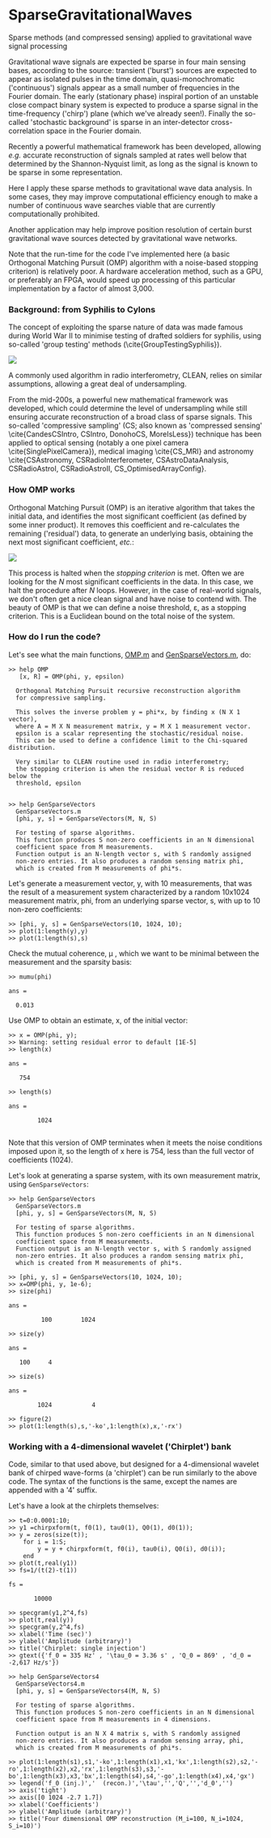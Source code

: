# SparseGravitationalWaves
Sparse methods (and compressed sensing) applied to gravitational wave signal processing 

Gravitational wave signals are expected be sparse in four main
sensing bases, according to the source: transient ('burst')
sources are expected to appear as isolated pulses in the time
domain, quasi-monochromatic ('continuous') signals appear as a
small number of frequencies in the Fourier domain. The early
(stationary phase) inspiral portion of an unstable close compact
binary system is expected to produce a sparse signal in the
time-frequency ('chirp') plane (which we've already seen!). Finally the so-called 'stochastic
background' is sparse in an inter-detector cross-correlation space in the Fourier domain.

Recently a powerful mathematical framework has been developed, allowing _e.g._ accurate
reconstruction of signals sampled at rates well below that determined by the
Shannon-Nyquist limit, as long as the signal is known to be sparse in some representation.

Here I apply these sparse methods to gravitational wave data analysis. In some cases, they may
improve computational efficiency enough to make a number of continuous wave searches viable that are currently computationally prohibited. 

Another application may help improve position resolution of certain burst gravitational wave sources detected by gravitational wave networks.

Note that the run-time for the code I've implemented here (a basic Orthogonal Matching Pursuit (OMP) algorithm with a noise-based stopping criterion) 
is relatively poor. A hardware acceleration method,
such as a GPU, or preferably an FPGA, would speed up processing of this particular implementation by a factor of almost 3,000.

### Background: from Syphilis to Cylons

The concept of exploiting the sparse nature of data was made famous during World War II to minimise testing of drafted soldiers for 
syphilis, using so-called 'group testing' methods (\cite{GroupTestingSyphilis}).

<img src="./Figures/SyphilisDanceHall.png">

A commonly used algorithm in radio interferometry, CLEAN, relies on similar assumptions, allowing a great deal of undersampling.

From the mid-200s, a powerful new mathematical framework was developed, which could determine the level of undersampling while still ensuring accurate reconstruction of a broad class of sparse signals.
This so-called 'compressive sampling' (CS; also known as 'compressed sensing'
\cite{CandesCSIntro, CSIntro, DonohoCS, MoreIsLess})
technique has been applied to optical sensing (notably a one pixel
camera \cite{SinglePixelCamera}), medical imaging \cite{CS_MRI} and
astronomy \cite{CSAstronomy, CSRadioInterferometer,
CSAstroDataAnalysis, CSRadioAstroI, CSRadioAstroII, CS_OptimisedArrayConfig}.

### How OMP works

Orthogonal Matching Pursuit (OMP) is an iterative algorithm that takes the initial data, and identifies the most significant coefficient (as defined by some inner product).
It removes this coefficient and re-calculates the remaining ('residual') data, to generate an underlying basis, obtaining the next most significant coefficient, _etc._:

<img src="./Figures/HowOMPWorks.jpg">

This process is halted when the _stopping criterion_ is met. Often we are looking for the _N_ most significant coefficients in the data. In this case, we halt the procedure after _N_
loops. However, in the case of real-world signals, we don't often get a nice clean signal and have noise to contend with. The beauty of OMP is that we can define a noise threshold, &epsilon;, as a stopping criterion.
This is a Euclidean bound on the total noise of the system.


### How do I run the code?

Let's see what the main functions, [OMP.m](OMP.m) and [GenSparseVectors.m](GenSparseVectors.m), do:

```
>> help OMP
   [x, R] = OMP(phi, y, epsilon)
 
  Orthogonal Matching Pursuit recursive reconstruction algorithm
  for compressive sampling.
 
  This solves the inverse problem y = phi*x, by finding x (N X 1 vector),
  where A = M X N measurement matrix, y = M X 1 measurement vector.
  epsilon is a scalar representing the stochastic/residual noise.
  This can be used to define a confidence limit to the Chi-squared distribution.
 
  Very similar to CLEAN routine used in radio interferometry; 
  the stopping criterion is when the residual vector R is reduced below the 
  threshold, epsilon
 

>> help GenSparseVectors
  GenSparseVectors.m
  [phi, y, s] = GenSparseVectors(M, N, S)
 
  For testing of sparse algorithms.
  This function produces S non-zero coefficients in an N dimensional
  coefficient space from M measurements. 
  Function output is an N-length vector s, with S randomly assigned
  non-zero entries. It also produces a random sensing matrix phi,
  which is created from M measurements of phi*s.
```

Let's generate a measurement vector, y, with 10 measurements, that was the result of a measurement system characterized by a random 10x1024 measurement matrix, phi, from an underlying sparse vector, s, with up to 10 non-zero coefficients:

```
>> [phi, y, s] = GenSparseVectors(10, 1024, 10);
>> plot(1:length(y),y)
>> plot(1:length(s),s)
```

Check the mutual coherence, &mu; , which we want to be minimal between the measurement and the sparsity basis:

```
>> mumu(phi)

ans =

  0.013
```



Use OMP to obtain an estimate, x, of the initial vector:

```
>> x = OMP(phi, y);
>> Warning: setting residual error to default [1E-5]
>> length(x)

ans =

   754

>> length(s)

ans =

        1024


```

Note that this version of OMP terminates when it meets the noise conditions imposed upon it, so the length of x here is 754, less than the full vector of coefficients (1024).

Let's look at generating a sparse system, with its own measurement matrix, using `GenSparseVectors`:

```
>> help GenSparseVectors
  GenSparseVectors.m
  [phi, y, s] = GenSparseVectors(M, N, S)
 
  For testing of sparse algorithms.
  This function produces S non-zero coefficients in an N dimensional
  coefficient space from M measurements. 
  Function output is an N-length vector s, with S randomly assigned
  non-zero entries. It also produces a random sensing matrix phi,
  which is created from M measurements of phi*s.

>> [phi, y, s] = GenSparseVectors(10, 1024, 10);
>> x=OMP(phi, y, 1e-6);
>> size(phi)

ans =

         100        1024

>> size(y)

ans =

   100     4

>> size(s)

ans =

        1024           4

>> figure(2)
>> plot(1:length(s),s,'-ko',1:length(x),x,'-rx')
```

### Working with a 4-dimensional wavelet ('Chirplet') bank

Code, similar to that used above, but designed for a 4-dimensional wavelet bank of chirped wave-forms (a 'chirplet') can be run similarly to the above code. The syntax of the functions is the same, except the names are appended with a '4' suffix.

Let's have a look at the chirplets themselves:

```
>> t=0:0.0001:10;
>> y1 =chirpxform(t, f0(1), tau0(1), Q0(1), d0(1));
>> y = zeros(size(t));
    for i = 1:S;
        y = y + chirpxform(t, f0(i), tau0(i), Q0(i), d0(i));
    end
>> plot(t,real(y1))
>> fs=1/(t(2)-t(1))

fs =

       10000

>> specgram(y1,2^4,fs)
>> plot(t,real(y))
>> specgram(y,2^4,fs)
>> xlabel('Time (sec)')
>> ylabel('Amplitude (arbitrary)')
>> title('Chirplet: single injection')
>> gtext({'f_0 = 335 Hz' , '\tau_0 = 3.36 s' , 'Q_0 = 869' , 'd_0 = -2,617 Hz/s'})
```

```
>> help GenSparseVectors4
  GenSparseVectors4.m
  [phi, y, s] = GenSparseVectors4(M, N, S)
 
  For testing of sparse algorithms.
  This function produces S non-zero coefficients in an N dimensional
  coefficient space from M measurements in 4 dimensions.
 
  Function output is an N X 4 matrix s, with S randomly assigned
  non-zero entries. It also produces a random sensing array, phi,
  which is created from M measurements of phi*s.
 
>> plot(1:length(s1),s1,'-ko',1:length(x1),x1,'kx',1:length(s2),s2,'-ro',1:length(x2),x2,'rx',1:length(s3),s3,'-bo',1:length(x3),x3,'bx',1:length(s4),s4,'-go',1:length(x4),x4,'gx')
>> legend('f_0 (inj.)','  (recon.)','\tau','','Q','','d_0','')
>> axis('tight')
>> axis([0 1024 -2.7 1.7])
>> xlabel('Coefficients')
>> ylabel('Amplitude (arbitrary)')
>> title('Four dimensional OMP reconstruction (M_i=100, N_i=1024, S_i=10)')
```
